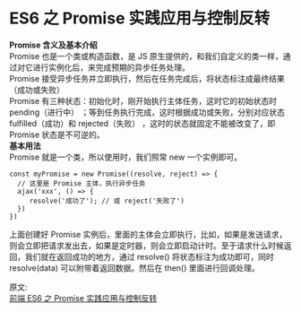 # ES6 之 Promise 实践应用与控制反转
**Promise 含义及基本介绍**  
Promise 也是一个类或构造函数，是 JS 原生提供的，和我们自定义的类一样，通过对它进行实例化后，来完成预期的异步任务处理。  
Promise 接受异步任务并立即执行，然后在任务完成后，将状态标注成最终结果（成功或失败）  
Promise 有三种状态：初始化时，刚开始执行主体任务，这时它的初始状态时  pending（进行中） ；等到任务执行完成，这时根据成功或失败，分别对应状态 fulfilled（成功）和  rejected（失败） ，这时的状态就固定不能被改变了，即  Promise 状态是不可逆的。  
**基本用法**  
Promise 就是一个类，所以使用时，我们照常 new 一个实例即可。  
``` 
const myPromise = new Promise((resolve, reject) => {
  // 这里是 Promise 主体，执行异步任务
  ajax('xxx', () => {
     resolve('成功了'); // 或 reject('失败了')
  })
})
```
上面创建好 Promise 实例后，里面的主体会立即执行，比如，如果是发送请求，则会立即把请求发出去，如果是定时器，则会立即启动计时。至于请求什么时候返回，我们就在返回成功的地方，通过 resolve() 将状态标注为成功即可，同时 resolve(data) 可以附带着返回数据。然后在 then() 里面进行回调处理。

原文:  
[前端 ES6 之 Promise 实践应用与控制反转](https://mp.weixin.qq.com/s/pxZz6YJQWvomlm0dhoS_Uw)

